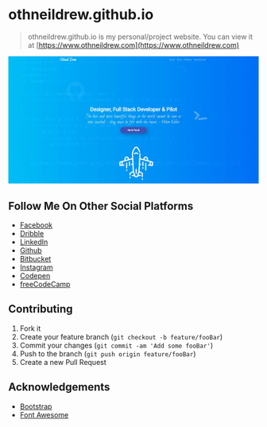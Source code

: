 # othneildrew.github.io
> othneildrew.github.io is my personal/project website. You can view it at [https://www.othneildrew.com](https://www.othneildrew.com)

![Portfolio Screenshot](images/portfolio-screenshot.jpg)


## Follow Me On Other Social Platforms
* [Facebook](https://facebook.com/othneildrew)
* [Dribble](https://dribbble.com/othneildrew)
* [LinkedIn](https://linkedin.com/in/othneildrew)
* [Github](https://github.com/othneildrew)
* [Bitbucket](https://bitbucket.com/othneildrew)
* [Instagram](http://instagram.com/pilotcroix)
* [Codepen](http://codepen.io/othneildrew)
* [freeCodeCamp](http://freeCodeCamp.com/othneildrew)

## Contributing

1. Fork it
2. Create your feature branch (`git checkout -b feature/fooBar`)
3. Commit your changes (`git commit -am 'Add some fooBar'`)
4. Push to the branch (`git push origin feature/fooBar`)
5. Create a new Pull Request

## Acknowledgements
* [Bootstrap](http://www.getbootstrap.com)
* [Font Awesome](https://fontawesome.com)
